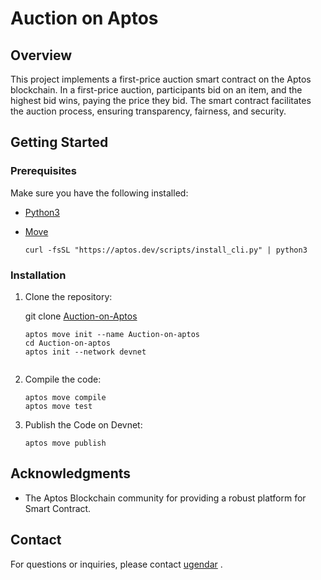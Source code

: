# Auction on Aptos

## Overview

This project implements a first-price auction smart contract on the Aptos blockchain. In a first-price auction, participants bid on an item, and the highest bid wins, paying the price they bid. The smart contract facilitates the auction process, ensuring transparency, fairness, and security.


## Getting Started

### Prerequisites

Make sure you have the following installed:

- [Python3](https://www..org/)
- [Move](https://aptos.dev/en/build/smart-contracts/book)
    
    ```curl -fsSL "https://aptos.dev/scripts/install_cli.py" | python3``` 

 

### Installation

1. Clone the repository:

   git clone [Auction-on-Aptos](https://github.com/ugendar07/Auction-on-Aptos.git)
   
   ```
   aptos move init --name Auction-on-aptos
   cd Auction-on-aptos
   aptos init --network devnet
    
   ```
2. Compile the code:
    ```
    aptos move compile
    aptos move test
    ```
3. Publish the Code on Devnet:
   
     ```
     aptos move publish
     ```

## Acknowledgments
- The Aptos Blockchain community for providing a robust platform for Smart Contract.

## Contact
For questions or inquiries, please contact [ugendar](mailto:ugendar07@gmail.com) .
